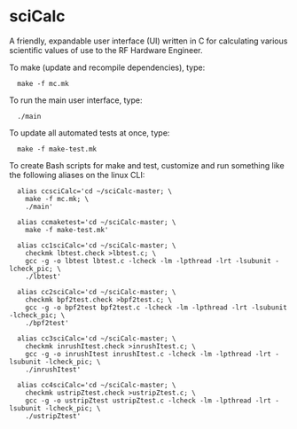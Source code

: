 # sciCalc
A friendly, expandable user interface (UI) written in C for calculating various scientific values of use to the RF Hardware Engineer.

To make (update and recompile dependencies), type:

      make -f mc.mk

To run the main user interface, type:

      ./main
      
To update all automated tests at once, type: 

      make -f make-test.mk

To create Bash scripts for make and test, customize and run something like the following aliases on the linux CLI:

      alias ccsciCalc='cd ~/sciCalc-master; \
		make -f mc.mk; \
 		./main'
		
      alias ccmaketest='cd ~/sciCalc-master; \
		make -f make-test.mk'

      alias cc1sciCalc='cd ~/sciCalc-master; \
		checkmk lbtest.check >lbtest.c; \
		gcc -g -o lbtest lbtest.c -lcheck -lm -lpthread -lrt -lsubunit -lcheck_pic; \
		./lbtest'

      alias cc2sciCalc='cd ~/sciCalc-master; \
		checkmk bpf2test.check >bpf2test.c; \
		gcc -g -o bpf2test bpf2test.c -lcheck -lm -lpthread -lrt -lsubunit -lcheck_pic; \
		./bpf2test'

      alias cc3sciCalc='cd ~/sciCalc-master; \
		checkmk inrushItest.check >inrushItest.c; \
		gcc -g -o inrushItest inrushItest.c -lcheck -lm -lpthread -lrt -lsubunit -lcheck_pic; \
		./inrushItest'

      alias cc4sciCalc='cd ~/sciCalc-master; \
		checkmk ustripZtest.check >ustripZtest.c; \
		gcc -g -o ustripZtest ustripZtest.c -lcheck -lm -lpthread -lrt -lsubunit -lcheck_pic; \
		./ustripZtest'

